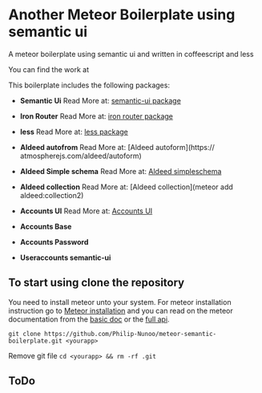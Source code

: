 # Another Meteor Boilerplate using semantic ui #

A meteor boilerplate using semantic ui and written in coffeescript and less

You can find the work at 

This boilerplate includes the following packages:

* __Semantic Ui__ Read More at: [semantic-ui package](https://atmospherejs.com/semantic/ui)

* __Iron Router__ Read More at: [iron router package](https://atmospherejs.com/iron/router)

* __less__ Read More at: [less package](https://atmospherejs.com/meteor/less)

* __Aldeed autofrom__ Read More at: [Aldeed autoform](https://
atmospherejs.com/aldeed/autoform)

* __Aldeed Simple schema__ Read More at: [Aldeed simpleschema](https://atmospherejs.com/aldeed/simple-schema)

* __Aldeed collection__ Read More at: [Aldeed collection](meteor add aldeed:collection2)

* __Accounts UI__ Read More at: [Accounts UI](https://atmospherejs.com/meteor/accounts-ui)

* __Accounts Base__

* __Accounts Password__

* __Useraccounts semantic-ui__


## To start using clone the repository ##

You need to install meteor unto your system. For meteor installation instruction go to [Meteor installation](https://www.meteor.com/install) and you can read on the meteor documentation from the [basic doc](http://docs.meteor.com/#/basic/) or the [full api](http://docs.meteor.com/#/full/).

`
git clone https://github.com/Philip-Nunoo/meteor-semantic-boilerplate.git <yourapp>
`

Remove git file
`
cd <yourapp> && rm -rf .git
`

## ToDo ##


